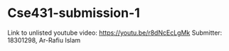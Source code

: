 # Cse431-submission-1
Link to unlisted youtube video:
https://youtu.be/r8dNcEcLgMk
Submitter:
18301298, Ar-Rafiu Islam
